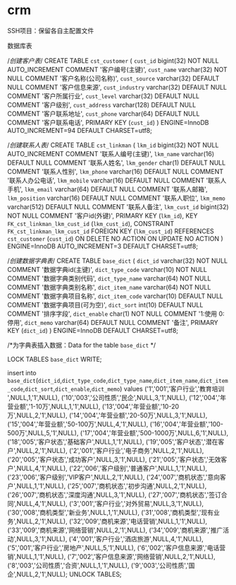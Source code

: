 # crm
SSH项目：保留各自主配置文件


数据库表

/*创建客户表*/
CREATE TABLE `cst_customer` (
  `cust_id` bigint(32) NOT NULL AUTO_INCREMENT COMMENT '客户编号(主键)',
  `cust_name` varchar(32) NOT NULL COMMENT '客户名称(公司名称)',
  `cust_source` varchar(32) DEFAULT NULL COMMENT '客户信息来源',
  `cust_industry` varchar(32) DEFAULT NULL COMMENT '客户所属行业',
  `cust_level` varchar(32) DEFAULT NULL COMMENT '客户级别',
  `cust_address` varchar(128) DEFAULT NULL COMMENT '客户联系地址',
  `cust_phone` varchar(64) DEFAULT NULL COMMENT '客户联系电话',
  PRIMARY KEY (`cust_id`)
) ENGINE=InnoDB AUTO_INCREMENT=94 DEFAULT CHARSET=utf8;

/*创建联系人表*/
CREATE TABLE `cst_linkman` (
  `lkm_id` bigint(32) NOT NULL AUTO_INCREMENT COMMENT '联系人编号(主键)',
  `lkm_name` varchar(16) DEFAULT NULL COMMENT '联系人姓名',
  `lkm_gender` char(1) DEFAULT NULL COMMENT '联系人性别',
  `lkm_phone` varchar(16) DEFAULT NULL COMMENT '联系人办公电话',
  `lkm_mobile` varchar(16) DEFAULT NULL COMMENT '联系人手机',
  `lkm_email` varchar(64) DEFAULT NULL COMMENT '联系人邮箱',
  `lkm_position` varchar(16) DEFAULT NULL COMMENT '联系人职位',
  `lkm_memo` varchar(512) DEFAULT NULL COMMENT '联系人备注',
  `lkm_cust_id` bigint(32) NOT NULL COMMENT '客户id(外键)',
  PRIMARY KEY (`lkm_id`),
  KEY `FK_cst_linkman_lkm_cust_id` (`lkm_cust_id`),
  CONSTRAINT `FK_cst_linkman_lkm_cust_id` FOREIGN KEY (`lkm_cust_id`) REFERENCES `cst_customer` (`cust_id`) ON DELETE NO ACTION ON UPDATE NO ACTION
) ENGINE=InnoDB AUTO_INCREMENT=3 DEFAULT CHARSET=utf8;


/*创建数据字典表*/
CREATE TABLE `base_dict` (
  `dict_id` varchar(32) NOT NULL COMMENT '数据字典id(主键)',
  `dict_type_code` varchar(10) NOT NULL COMMENT '数据字典类别代码',
  `dict_type_name` varchar(64) NOT NULL COMMENT '数据字典类别名称',
  `dict_item_name` varchar(64) NOT NULL COMMENT '数据字典项目名称',
  `dict_item_code` varchar(10) DEFAULT NULL COMMENT '数据字典项目(可为空)',
  `dict_sort` int(10) DEFAULT NULL COMMENT '排序字段',
  `dict_enable` char(1) NOT NULL COMMENT '1:使用 0:停用',
  `dict_memo` varchar(64) DEFAULT NULL COMMENT '备注',
  PRIMARY KEY (`dict_id`)
) ENGINE=InnoDB DEFAULT CHARSET=utf8;

/*为字典表插入数据：Data for the table `base_dict` */

LOCK TABLES `base_dict` WRITE;

insert  into `base_dict`(`dict_id`,`dict_type_code`,`dict_type_name`,`dict_item_name`,`dict_item_code`,`dict_sort`,`dict_enable`,`dict_memo`) 
values ('1','001','客户行业','教育培训 ',NULL,1,'1',NULL),
('10','003','公司性质','民企',NULL,3,'1',NULL),
('12','004','年营业额','1-10万',NULL,1,'1',NULL),
('13','004','年营业额','10-20万',NULL,2,'1',NULL),
('14','004','年营业额','20-50万',NULL,3,'1',NULL),
('15','004','年营业额','50-100万',NULL,4,'1',NULL),
('16','004','年营业额','100-500万',NULL,5,'1',NULL),
('17','004','年营业额','500-1000万',NULL,6,'1',NULL),
('18','005','客户状态','基础客户',NULL,1,'1',NULL),
('19','005','客户状态','潜在客户',NULL,2,'1',NULL),
('2','001','客户行业','电子商务',NULL,2,'1',NULL),
('20','005','客户状态','成功客户',NULL,3,'1',NULL),
('21','005','客户状态','无效客户',NULL,4,'1',NULL),
('22','006','客户级别','普通客户',NULL,1,'1',NULL),
('23','006','客户级别','VIP客户',NULL,2,'1',NULL),
('24','007','商机状态','意向客户',NULL,1,'1',NULL),
('25','007','商机状态','初步沟通',NULL,2,'1',NULL),
('26','007','商机状态','深度沟通',NULL,3,'1',NULL),
('27','007','商机状态','签订合同',NULL,4,'1',NULL),
('3','001','客户行业','对外贸易',NULL,3,'1',NULL),
('30','008','商机类型','新业务',NULL,1,'1',NULL),
('31','008','商机类型','现有业务',NULL,2,'1',NULL),
('32','009','商机来源','电话营销',NULL,1,'1',NULL),
('33','009','商机来源','网络营销',NULL,2,'1',NULL),
('34','009','商机来源','推广活动',NULL,3,'1',NULL),
('4','001','客户行业','酒店旅游',NULL,4,'1',NULL),
('5','001','客户行业','房地产',NULL,5,'1',NULL),
('6','002','客户信息来源','电话营销',NULL,1,'1',NULL),
('7','002','客户信息来源','网络营销',NULL,2,'1',NULL),
('8','003','公司性质','合资',NULL,1,'1',NULL),
('9','003','公司性质','国企',NULL,2,'1',NULL);
UNLOCK TABLES;
